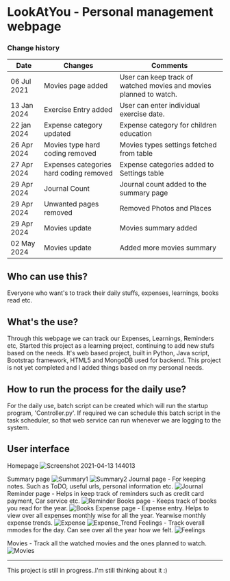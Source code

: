 # LookAtYou - Personal management webpage

### Change history

<table>
<thead>
<th>Date</th>
<th>Changes</th>
<th>Comments</th>
</thead>
<tbody>
<tr><td>06 Jul 2021</td><td>Movies page added</td><td>User can keep track of watched movies and movies planned to watch.</td></tr>
<tr><td>13 Jan 2024</td><td>Exercise Entry added</td><td>User can enter individual exercise date.</td></tr>
<tr><td>22 jan 2024</td><td>Expense category updated</td><td>Expense category for children education</td></tr>
<tr><td>26 Apr 2024</td><td>Movies type hard coding removed</td><td>Movies types settings fetched from table</td></tr>
<tr><td>27 Apr 2024</td><td>Expenses categories hard coding removed</td><td>Expense categories added to Settings table</td></tr>
<tr><td>29 Apr 2024</td><td>Journal Count</td><td>Journal count added to the summary page</td></tr>
<tr><td>29 Apr 2024</td><td>Unwanted pages removed</td><td>Removed Photos and Places</td></tr>
<tr><td>29 Apr 2024</td><td>Movies update</td><td>Movies summary added</td></tr>
<tr><td>02 May 2024</td><td>Movies update</td><td>Added more movies summary</td></tr>
</tbody>
</table>

## Who can use this?
Everyone who want's to track their daily stuffs, expenses, learnings, books read etc.
## What's the use?
Through this webpage we can track our Expenses, Learnings, Reminders etc,
Started this project as a learning project, continuing to add new stufs based on the needs.
It's web based project, built in Python, Java script, Bootstrap framework, HTML5 and MongoDB used for backend.
This project is not yet completed and I added things based on my personal needs.

## How to run the process for the daily use?
For the daily use, batch script can be created which will run the startup program, 'Controller.py'. If required we can schedule this batch script in the task scheduler, so that web service can run whenever we are logging to the system.

## User interface

Homepage
![Screenshot 2021-04-13 144013](https://user-images.githubusercontent.com/44773122/114528079-48fbf080-9c66-11eb-9237-fc00c6c5652b.png)

Summary page
![Summary1](https://user-images.githubusercontent.com/44773122/114530525-a133f200-9c68-11eb-9aee-d279ced360fa.png)
![Summary2](https://user-images.githubusercontent.com/44773122/114530534-a3964c00-9c68-11eb-99ed-531f33223449.png)
Journal page - For keeping notes. Such as ToDO, useful urls, personal information etc.
![Journal](https://user-images.githubusercontent.com/44773122/114530708-d3ddea80-9c68-11eb-90b8-9032036a6989.png)
Reminder page - Helps in keep track of reminders such as credit card payment, Car service etc.
![Reminder](https://user-images.githubusercontent.com/44773122/114530731-d9d3cb80-9c68-11eb-9d65-a111268d863e.png)
Books page - Keeps track of books you read for the year.
![Books](https://user-images.githubusercontent.com/44773122/114530753-df311600-9c68-11eb-9f2d-cb9e717415d6.png)
Expense page - Expense entry. Helps to view over all expenses monthly wise for all the year. Yearwise monthly expense trends.
![Expense](https://user-images.githubusercontent.com/44773122/114530783-e6f0ba80-9c68-11eb-9e74-5ce5f4638706.png)
![Expense_Trend](https://user-images.githubusercontent.com/44773122/114530834-f112b900-9c68-11eb-9d90-1c86ab6ab66f.png)
Feelings - Track overall mmodes for the day. Can see over all the year how we felt.
![Feelings](https://user-images.githubusercontent.com/44773122/114530860-f7089a00-9c68-11eb-9722-4b545552b95b.png)

Movies - Track all the watched movies and the ones planned to watch.
![Movies](https://user-images.githubusercontent.com/44773122/124577039-88536b00-de6a-11eb-90fd-25a8eb2673c5.png)


<hr>
This project is still in progress..I'm still thinking about it :)

